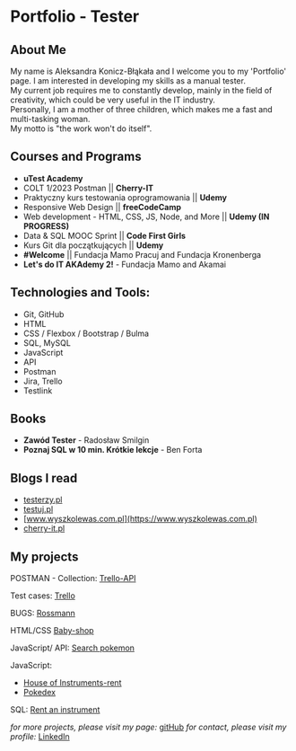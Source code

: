 # Portfolio - Tester

## About Me 

My name is Aleksandra Konicz-Błąkała and I welcome you to my 'Portfolio' page. 
I am interested in developing my skills as a manual tester.  
My current job requires me to constantly develop, mainly in the field of creativity, which could be very useful in the IT industry.  
Personally, I am a mother of three children, which makes me a fast and multi-tasking woman.  
My motto is "the work won't do itself".

## Courses and Programs
* **uTest Academy**
* COLT 1/2023 Postman  || **Cherry-IT**
* Praktyczny kurs testowania oprogramowania || **Udemy**
* Responsive Web Design || **freeCodeCamp**
* Web development - HTML, CSS, JS, Node, and More  || **Udemy (IN PROGRESS)**
* Data & SQL MOOC Sprint || **Code First Girls**
* Kurs Git dla początkujących || **Udemy**
* **#Welcome** || Fundacja Mamo Pracuj and Fundacja Kronenberga
* **Let's do IT AKAdemy 2!** - Fundacja Mamo and Akamai

## Technologies and Tools: 
* Git, GitHub
* HTML
* CSS  / Flexbox / Bootstrap / Bulma
* SQL, MySQL
* JavaScript
* API
* Postman
* Jira, Trello
* Testlink

## Books
* **Zawód Tester** - Radosław Smilgin
* **Poznaj SQL w 10 min. Krótkie lekcje** - Ben Forta

## Blogs I read 
* [testerzy.pl](https://testerzy.pl/)
* [testuj.pl](https://testuj.pl)
* [www.wyszkolewas.com.pl](https://www.wyszkolewas.com.pl)
* [cherry-it.pl](http://cherry-it.pl/)

## My projects 
POSTMAN - Collection:
[Trello-API](https://github.com/ola-kb/Postman-Trello-API)

Test cases:
[Trello](https://github.com/ola-kb/Postman-Trello-API/blob/main/Przypadki%20testowe%20-Trello%20-%20Arkusze%20Google.pdf)

BUGS:
[Rossmann](https://docs.google.com/spreadsheets/d/1DfQY3UjULTT21nEj6HJPXbSsdWgRr4Dv1blUEO7rvlA/edit#gid=0)

HTML/CSS
[Baby-shop](https://ola-kb.github.io/baby-shop-grid/)

JavaScript/ API:
[Search pokemon](https://ola-kb.github.io/search-pokemon/)

JavaScript:
* [House of Instruments-rent](https://ola-kb.github.io/rent_instruments_page/)
* [Pokedex](https://ola-kb.github.io/pokedex/)

SQL:
[Rent an instrument](https://github.com/ola-kb/house_of_instruments)

_for more projects, please visit my page:_
[gitHub](https://github.com/ola-kb)
_for contact, please visit my profile:_
[LinkedIn](https://www.linkedin.com/in/a-konicz-blakala)


